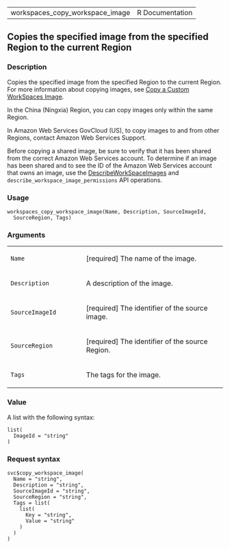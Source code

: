 <table style="width: 100%;">
<tbody>
<tr class="odd">
<td>workspaces_copy_workspace_image</td>
<td style="text-align: right;">R Documentation</td>
</tr>
</tbody>
</table>

## Copies the specified image from the specified Region to the current Region

### Description

Copies the specified image from the specified Region to the current
Region. For more information about copying images, see [Copy a Custom
WorkSpaces
Image](https://docs.aws.amazon.com/workspaces/latest/adminguide/copy-custom-image.html).

In the China (Ningxia) Region, you can copy images only within the same
Region.

In Amazon Web Services GovCloud (US), to copy images to and from other
Regions, contact Amazon Web Services Support.

Before copying a shared image, be sure to verify that it has been shared
from the correct Amazon Web Services account. To determine if an image
has been shared and to see the ID of the Amazon Web Services account
that owns an image, use the
[DescribeWorkSpaceImages](https://docs.aws.amazon.com/workspaces/latest/api/API_DescribeWorkspaceImages.html)
and `describe_workspace_image_permissions` API operations.

### Usage

    workspaces_copy_workspace_image(Name, Description, SourceImageId,
      SourceRegion, Tags)

### Arguments

<table>
<colgroup>
<col style="width: 35%" />
<col style="width: 65%" />
</colgroup>
<tbody>
<tr class="odd">
<td><code id="workspaces_copy_workspace_image_:_Name">Name</code></td>
<td><p>[required] The name of the image.</p></td>
</tr>
<tr class="even">
<td><code
id="workspaces_copy_workspace_image_:_Description">Description</code></td>
<td><p>A description of the image.</p></td>
</tr>
<tr class="odd">
<td><code
id="workspaces_copy_workspace_image_:_SourceImageId">SourceImageId</code></td>
<td><p>[required] The identifier of the source image.</p></td>
</tr>
<tr class="even">
<td><code
id="workspaces_copy_workspace_image_:_SourceRegion">SourceRegion</code></td>
<td><p>[required] The identifier of the source Region.</p></td>
</tr>
<tr class="odd">
<td><code id="workspaces_copy_workspace_image_:_Tags">Tags</code></td>
<td><p>The tags for the image.</p></td>
</tr>
</tbody>
</table>

### Value

A list with the following syntax:

    list(
      ImageId = "string"
    )

### Request syntax

    svc$copy_workspace_image(
      Name = "string",
      Description = "string",
      SourceImageId = "string",
      SourceRegion = "string",
      Tags = list(
        list(
          Key = "string",
          Value = "string"
        )
      )
    )
